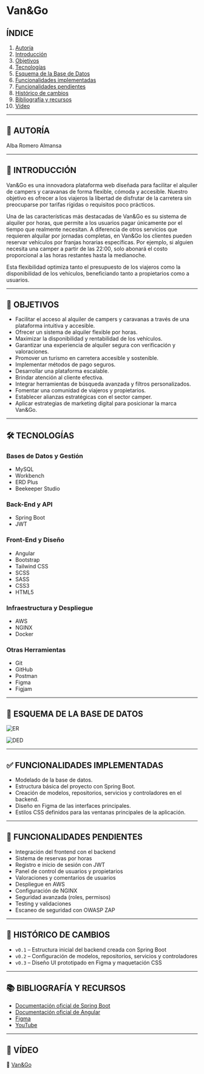 # **Van&Go**

## **ÍNDICE**
1. [Autoría](#-autoría)  
2. [Introducción](#-introducción)  
3. [Objetivos](#-objetivos)  
4. [Tecnologías](#-tecnologías)
5. [Esquema de la Base de Datos](#-esquema-de-la-base-de-datos)  
6. [Funcionalidades implementadas](#-funcionalidades-implementadas)  
7. [Funcionalidades pendientes](#-funcionalidades-pendientes)  
8. [Histórico de cambios](#-histórico-de-cambios)  
9. [Bibliografía y recursos](#-bibliografía-y-recursos)  
10. [Vídeo](#-vídeo)

---

## 🔖 AUTORÍA

Alba Romero Almansa

---

## 🧭 INTRODUCCIÓN

Van&Go es una innovadora plataforma web diseñada para facilitar el alquiler de campers y caravanas de forma flexible, cómoda y accesible. Nuestro objetivo es ofrecer a los viajeros la libertad de disfrutar de la carretera sin preocuparse por tarifas rígidas o requisitos poco prácticos.

Una de las características más destacadas de Van&Go es su sistema de alquiler por horas, que permite a los usuarios pagar únicamente por el tiempo que realmente necesitan. A diferencia de otros servicios que requieren alquilar por jornadas completas, en Van&Go los clientes pueden reservar vehículos por franjas horarias específicas. Por ejemplo, si alguien necesita una camper a partir de las 22:00, solo abonará el costo proporcional a las horas restantes hasta la medianoche.

Esta flexibilidad optimiza tanto el presupuesto de los viajeros como la disponibilidad de los vehículos, beneficiando tanto a propietarios como a usuarios.

---

## 🎯 OBJETIVOS

- Facilitar el acceso al alquiler de campers y caravanas a través de una plataforma intuitiva y accesible.
- Ofrecer un sistema de alquiler flexible por horas.
- Maximizar la disponibilidad y rentabilidad de los vehículos.
- Garantizar una experiencia de alquiler segura con verificación y valoraciones.
- Promover un turismo en carretera accesible y sostenible.
- Implementar métodos de pago seguros.
- Desarrollar una plataforma escalable.
- Brindar atención al cliente efectiva.
- Integrar herramientas de búsqueda avanzada y filtros personalizados.
- Fomentar una comunidad de viajeros y propietarios.
- Establecer alianzas estratégicas con el sector camper.
- Aplicar estrategias de marketing digital para posicionar la marca Van&Go.

---

## 🛠️ TECNOLOGÍAS

### Bases de Datos y Gestión
- MySQL
- Workbench
- ERD Plus
- Beekeeper Studio

### Back-End y API
- Spring Boot
- JWT

### Front-End y Diseño
- Angular
- Bootstrap
- Tailwind CSS
- SCSS
- SASS
- CSS3
- HTML5

### Infraestructura y Despliegue
- AWS
- NGINX
- Docker

### Otras Herramientas
- Git
- GitHub
- Postman
- Figma
- Figjam

---

## 🧩 ESQUEMA DE LA BASE DE DATOS

![ER](https://github.com/user-attachments/assets/f8d489af-2b50-4417-afab-a66e2105daa3)

![DED](https://github.com/user-attachments/assets/79dfc117-facd-4871-b5f1-79b1fd1451ac)

---

## ✅ FUNCIONALIDADES IMPLEMENTADAS

- Modelado de la base de datos.
- Estructura básica del proyecto con Spring Boot.
- Creación de modelos, repositorios, servicios y controladores en el backend.
- Diseño en Figma de las interfaces principales.
- Estilos CSS definidos para las ventanas principales de la aplicación.

---

## 🔄 FUNCIONALIDADES PENDIENTES

- Integración del frontend con el backend  
- Sistema de reservas por horas  
- Registro e inicio de sesión con JWT  
- Panel de control de usuarios y propietarios  
- Valoraciones y comentarios de usuarios  
- Despliegue en AWS  
- Configuración de NGINX  
- Seguridad avanzada (roles, permisos)  
- Testing y validaciones
- Escaneo de seguridad con OWASP ZAP

---

## 📜 HISTÓRICO DE CAMBIOS

- `v0.1` – Estructura inicial del backend creada con Spring Boot  
- `v0.2` – Configuración de modelos, repositorios, servicios y controladores  
- `v0.3` – Diseño UI prototipado en Figma y maquetación CSS  

---

## 📚 BIBLIOGRAFÍA Y RECURSOS

- [Documentación oficial de Spring Boot](https://spring.io/projects/spring-boot)  
- [Documentación oficial de Angular](https://angular.io/)  
- [Figma](https://www.figma.com/)  
- [YouTube](https://www.youtube.com/)

---

## 🎥 VÍDEO

🔗 [Van&Go](https://vimeo.com/1080304449/fe6823ea07?share=copy)
